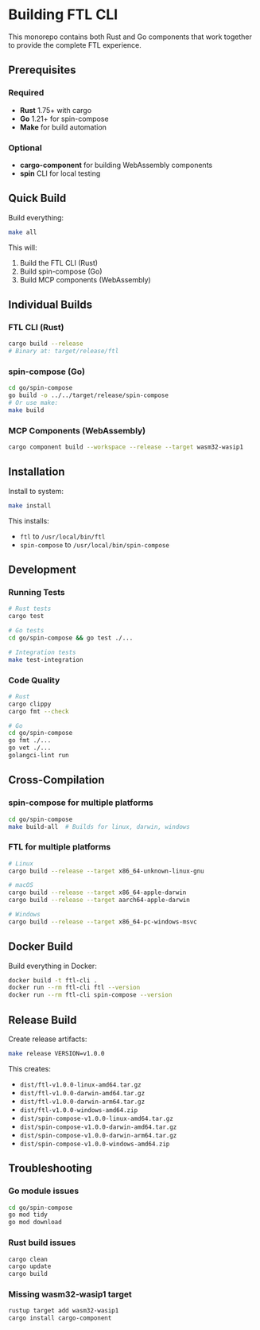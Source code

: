 # Building FTL CLI

This monorepo contains both Rust and Go components that work together to provide the complete FTL experience.

## Prerequisites

### Required
- **Rust** 1.75+ with cargo
- **Go** 1.21+ for spin-compose
- **Make** for build automation

### Optional
- **cargo-component** for building WebAssembly components
- **spin** CLI for local testing

## Quick Build

Build everything:
```bash
make all
```

This will:
1. Build the FTL CLI (Rust)
2. Build spin-compose (Go)  
3. Build MCP components (WebAssembly)

## Individual Builds

### FTL CLI (Rust)
```bash
cargo build --release
# Binary at: target/release/ftl
```

### spin-compose (Go)
```bash
cd go/spin-compose
go build -o ../../target/release/spin-compose
# Or use make:
make build
```

### MCP Components (WebAssembly)
```bash
cargo component build --workspace --release --target wasm32-wasip1
```

## Installation

Install to system:
```bash
make install
```

This installs:
- `ftl` to `/usr/local/bin/ftl`
- `spin-compose` to `/usr/local/bin/spin-compose`

## Development

### Running Tests
```bash
# Rust tests
cargo test

# Go tests  
cd go/spin-compose && go test ./...

# Integration tests
make test-integration
```

### Code Quality
```bash
# Rust
cargo clippy
cargo fmt --check

# Go
cd go/spin-compose
go fmt ./...
go vet ./...
golangci-lint run
```

## Cross-Compilation

### spin-compose for multiple platforms
```bash
cd go/spin-compose
make build-all  # Builds for linux, darwin, windows
```

### FTL for multiple platforms
```bash
# Linux
cargo build --release --target x86_64-unknown-linux-gnu

# macOS
cargo build --release --target x86_64-apple-darwin
cargo build --release --target aarch64-apple-darwin

# Windows
cargo build --release --target x86_64-pc-windows-msvc
```

## Docker Build

Build everything in Docker:
```bash
docker build -t ftl-cli .
docker run --rm ftl-cli ftl --version
docker run --rm ftl-cli spin-compose --version
```

## Release Build

Create release artifacts:
```bash
make release VERSION=v1.0.0
```

This creates:
- `dist/ftl-v1.0.0-linux-amd64.tar.gz`
- `dist/ftl-v1.0.0-darwin-amd64.tar.gz`
- `dist/ftl-v1.0.0-darwin-arm64.tar.gz`
- `dist/ftl-v1.0.0-windows-amd64.zip`
- `dist/spin-compose-v1.0.0-linux-amd64.tar.gz`
- `dist/spin-compose-v1.0.0-darwin-amd64.tar.gz`
- `dist/spin-compose-v1.0.0-darwin-arm64.tar.gz`
- `dist/spin-compose-v1.0.0-windows-amd64.zip`

## Troubleshooting

### Go module issues
```bash
cd go/spin-compose
go mod tidy
go mod download
```

### Rust build issues
```bash
cargo clean
cargo update
cargo build
```

### Missing wasm32-wasip1 target
```bash
rustup target add wasm32-wasip1
cargo install cargo-component
```